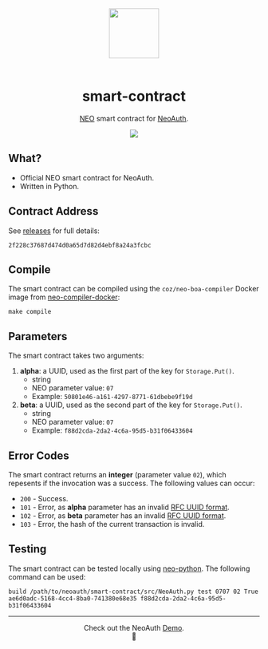 <p align="center">
  <img 
    src="http://res.cloudinary.com/vidsy/image/upload/v1512688296/ba-black-green_e3sqlz.svg" 
    width="100px"
    style="padding: 20px 0;"
  >
</p>

<h1 align="center">smart-contract</h1>

<p align="center">
  <a href="https://neo.org/">NEO</a> smart contract for 
  <a href="https://neoauth.org">NeoAuth</a>.
</p>

<p align="center">
  <a href="https://github.com/neoauth/smart-contract/releases">
    <img src="https://img.shields.io/github/tag/neoauth/smart-contract.svg?style=flat">
  </a>
</p>

## What?

- Official NEO smart contract for NeoAuth.
- Written in Python.

## Contract Address

See [releases](https://github.com/neoauth/smart-contract/releases) for full details:

```
2f228c37687d474d0a65d7d82d4ebf8a24a3fcbc
```

## Compile

The smart contract can be compiled using the `coz/neo-boa-compiler` Docker image
from [neo-compiler-docker](https://github.com/CityOfZion/neo-compiler-docker):

```
make compile
```

## Parameters

The smart contract takes two arguments:

1. **alpha**: a UUID, used as the first part of the key for `Storage.Put()`.
    - string
    - NEO parameter value: `07`
    - Example: `50801e46-a161-4297-8771-61dbebe9f19d`
2. **beta**: a UUID, used as the second part of the key for `Storage.Put()`.
    - string
    - NEO parameter value: `07`
    - Example: `f88d2cda-2da2-4c6a-95d5-b31f06433604`

## Error Codes

The smart contract returns an **integer** (parameter value `02`), which repesents if the 
invocation was a success. The following values can occur:

- `200` - Success.
- `101` - Error, as **alpha** parameter has an invalid [RFC UUID format](https://en.wikipedia.org/wiki/Universally_unique_identifier#Format).
- `102` - Error, as **beta** parameter has an invalid [RFC UUID format](https://en.wikipedia.org/wiki/Universally_unique_identifier#Format).
- `103` - Error, the hash of the current transaction is invalid.

## Testing

The smart contract can be tested locally using 
[neo-python](https://github.com/CityOfZion/neo-python). The following command can be used:

```
build /path/to/neoauth/smart-contract/src/NeoAuth.py test 0707 02 True ae6d0adc-5168-4cc4-8ba0-741380e68e35 f88d2cda-2da2-4c6a-95d5-b31f06433604
```

---

<p align="center">
  Check out the NeoAuth <a href="http://demo.neoauth.org">Demo</a>.
  <br>
  🔐
</p>
